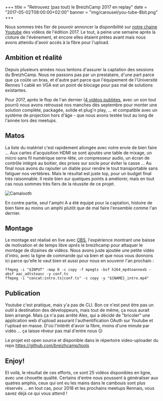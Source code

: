 +++
title = "Retrouvez (pas tout) le BreizhCamp 2017 en replay"
date = "2017-05-02T08:00:00+02:00"
banner = "img/carousel/you-tube-8bit.png"
+++

Nous sommes très fier de pouvoir annoncer la disponibilité sur [notre chaine Youtube](https://www.youtube.com/playlist?list=PLv7xGPH0RMUQoCtdnj4T-Hou9IbbQ0nm7) des vidéos de l'édition 2017.
Le tout, à peine une semaine après la cloture de l'événement, et encore elles étaient prètes avant mais nous avons attendu d'avoir accès à la fibre
pour l'upload.

## Ambition et réalité
Depuis plusieurs années nous tentons d'assurer la captation des sessions du BreizhCamp. Nous ne passons pas par un prestataire, d'une part parce
que ça coûte un bras, et d'autre part parce que l'équipement de l'Université Rennes 1 cablé en VGA est un point de blocage pour pas mal de 
solutions existantes.

Pour 2017, après le flop de l'an dernier ([4 vidéos publiées](https://www.youtube.com/playlist?list=PLv7xGPH0RMURrPkyw02XYu2_yTZXw2ia3), avec un son tout pourri) nous avons retroussé nos manches dès septembre pour monter une
solution complète, packagée, solide et plug'n play, ... et compatible avec un système de projection hors d'âge - que nous avons testée tout au long de l'année lors des meetups.

## Matos
La liste du matériel c'est rapidement allongée avec notre envie de bien faire ...
Aux cartes d'acquisition HDMI se sont ajoutés une table de mixage, un micro sans fil numérique serre-tête, un compresseur audio, un écran de contrôle intégré au boitier, 
des prises sur socle pour éviter la casse ... Au final nous avons du rajouter un diable pour rendre le tout transportable sans fatiguer nos vertèbres.
Mais le résultat est juste top, pour un budget final très raisonnable. Il reste bien sur quelques points à améliorer, mais en tout cas nous sommes
très fiers de la réussite de ce projet.

![Camalooth](/img/blog/2017-05-02/camalooth.jpg)

En contre partie, seul l'amphi A a été équipé pour la captation, histoire de bien faire au moins un amphi plutôt que de mal faire l'ensemble comme l'an dernier.

## Montage
Le montage est réalisé en live avec [OBS](https://obsproject.com/), l'expérience montrant une baisse de motivation et de temps libre _après_ le breizhcamp pour attaquer le montage
de dizaines de vidéos. Nous avons juste ajoutée une petite vidéo d'intro, avec la ligne de commande qui va bien et que nous vous donnons ici parce
qu'elle le vaut bien et aussi pour nous en souvenir l'an prochain :

```
ffmpeg -i "$INPUT" -map 0 -c copy -f mpegts -bsf h264_mp4toannexb -absf aac_adtstoasc -y conf.ts
ffmpeg -i "concat:intro.ts|conf.ts" -c copy -y "${NAME}_intro.mp4"
```

## Publication
Youtube c'est pratique, mais y'a pas de CLI. Bon ce n'est peut être pas un outil à destination des développeurs, mais tout de même, 
ça nous aurait bien arrangé. Mais ça n'a pas arrêté Alex, qui a décidé de "bricoler" une application web d'upload assurant l'authentification
OAuth sur Youtube et l'upload en masse. D'où l'intérêt d'avoir la fibre, moins d'une minute par vidéo ... ça laisse rêveur pas mal d'entre nous 😕

Le projet est open source et disponible dans le répertoire video-uploader du repo https://github.com/breizhcamp/tools

## Enjoy!
Et voilà, le résultat de ces efforts, ce sont 25 vidéos disponibles en ligne, avec une chouette qualité. Certains d'entre nous poussent 
à généraliser aux quatres amphis, ceux qui ont eu les mains dans le cambouis sont plus réservés ... en tout cas, pour 2018 et les prochains
meetups Rennais, vous savez déjà ce qui vous attend !


